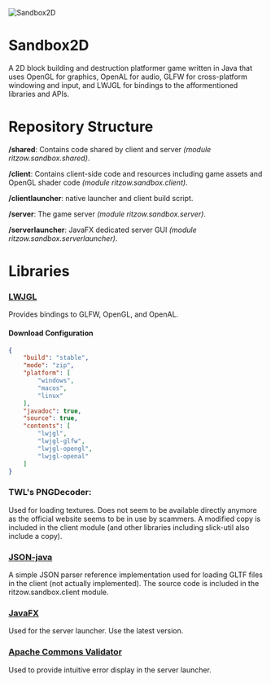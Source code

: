 ![Sandbox2D](https://i.imgur.com/8GxCB4C.png)

# Sandbox2D
A 2D block building and destruction platformer game written in Java that uses OpenGL for graphics, OpenAL for audio, GLFW for cross-platform windowing and input, and LWJGL for bindings to the afformentioned libraries and APIs.

# Repository Structure
**/shared**: Contains code shared by client and server *(module ritzow.sandbox.shared)*.

**/client**: Contains client-side code and resources including game assets and OpenGL shader code *(module ritzow.sandbox.client)*.

**/clientlauncher**: native launcher and client build script.

**/server**: The game server *(module ritzow.sandbox.server)*.

**/serverlauncher**: JavaFX dedicated server GUI *(module ritzow.sandbox.serverlauncher)*.

# Libraries
### [LWJGL](https://www.lwjgl.org/customize)

Provides bindings to GLFW, OpenGL, and OpenAL.

#### Download Configuration
```json
{
    "build": "stable",
    "mode": "zip",
    "platform": [
        "windows",
        "macos",
        "linux"
    ],
    "javadoc": true,
    "source": true,
    "contents": [
        "lwjgl",
        "lwjgl-glfw",
        "lwjgl-opengl",
        "lwjgl-openal"
    ]
}
```
### TWL's PNGDecoder:
Used for loading textures. Does not seem to be available directly anymore as the official website seems to be in use by scammers. A modified copy is included in the client module (and other libraries including slick-util also include a copy).

### [JSON-java](https://github.com/stleary/JSON-java)

A simple JSON parser reference implementation used for loading GLTF files in the client (not actually implemented). The source code is included in the ritzow.sandbox.client module.

### [JavaFX](https://openjfx.io/)

Used for the server launcher. Use the latest version.

### [Apache Commons Validator](http://commons.apache.org/proper/commons-validator/)

Used to provide intuitive error display in the server launcher.